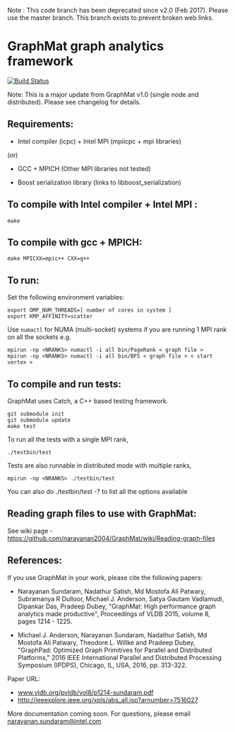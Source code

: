 Note : This code branch has been deprecated since v2.0 (Feb 2017). Please use the master branch. This branch exists to prevent broken web links. 

GraphMat graph analytics framework
=====================================

[![Build Status](https://travis-ci.org/narayanan2004/GraphMat.svg?branch=distributed_primitives_integration)](https://travis-ci.org/narayanan2004/GraphMat)

Note: This is a major update from GraphMat v1.0 (single node and distributed).
Please see changelog for details.

Requirements:
------------
- Intel compiler (icpc) + Intel MPI (mpiicpc + mpi libraries)

(or)

- GCC + MPICH (Other MPI libraries not tested)

- Boost serialization library (links to libboost\_serialization)

To compile with Intel compiler + Intel MPI :
--------------------------------------------
    make

To compile with gcc + MPICH:
----------------------------
    make MPICXX=mpic++ CXX=g++

To run:
-------

Set the following environment variables:

    export OMP_NUM_THREADS=[ number of cores in system ]
    export KMP_AFFINITY=scatter

Use `numactl` for NUMA (multi-socket) systems if you are running 1 MPI rank on all the sockets e.g.

    mpirun -np <NRANKS> numactl -i all bin/PageRank < graph file >
    mpirun -np <NRANKS> numactl -i all bin/BFS < graph file > < start vertex >

To compile and run tests:
-------------------------

GraphMat uses Catch, a C++ based testing framework.
  
    git submodule init
    git submodule update
    make test

To run all the tests with a single MPI rank,

    ./testbin/test 

Tests are also runnable in distributed mode with multiple ranks,

    mpirun -np <NRANKS> ./testbin/test

You can also do 
    ./testbin/test -? 
to list all the options available

Reading graph files to use with GraphMat:
----------------------------------------------

See wiki page - 
https://github.com/narayanan2004/GraphMat/wiki/Reading-graph-files

References:
-----------

If you use GraphMat in your work, please cite the following papers:

- Narayanan Sundaram, Nadathur Satish, Md Mostofa Ali Patwary, Subramanya R Dulloor, Michael J. Anderson, Satya Gautam Vadlamudi, Dipankar Das, Pradeep Dubey, 
"GraphMat: High performance graph analytics made productive", Proceedings of VLDB 2015, volume 8, pages 1214 - 1225.

- Michael J. Anderson, Narayanan Sundaram, Nadathur Satish, Md Mostofa Ali Patwary, Theodore L. Willke and Pradeep Dubey, "GraphPad: Optimized Graph Primitives for Parallel and Distributed Platforms," 2016 IEEE International Parallel and Distributed Processing Symposium (IPDPS), Chicago, IL, USA, 2016, pp. 313-322.

Paper URL: 
- www.vldb.org/pvldb/vol8/p1214-sundaram.pdf
- http://ieeexplore.ieee.org/xpls/abs_all.jsp?arnumber=7516027


More documentation coming soon. For questions, please email narayanan.sundaram@intel.com
